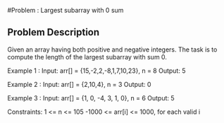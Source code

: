 #Problem : Largest subarray with 0 sum

## Problem Description

Given an array having both positive and negative integers. The task is to compute the length of the largest subarray with sum 0.

Example 1 : 
Input: arr[] = {15,-2,2,-8,1,7,10,23}, n = 8
Output: 5

Example 2 : 
Input: arr[] = {2,10,4}, n = 3
Output: 0

Example 3 : 
Input: arr[] = {1, 0, -4, 3, 1, 0}, n = 6
Output: 5

Constraints:
1 <= n <= 105
-1000 <= arr[i] <= 1000, for each valid i
